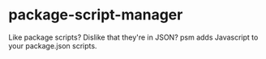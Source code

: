 # package-script-manager
Like package scripts? Dislike that they're in JSON? psm adds Javascript to your package.json scripts.
